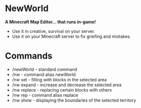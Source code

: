 # NewWorld
**A Minecraft Map Editor... that runs in-game!**

* Use it in creative, survival on your server.
* Use it on your Minecraft server to fix griefing and mistakes.

# Commands
* /newWorld - standard command
* /nw - command alias newWorld
* /nw set - filling with blocks in the selected area
* /nw expand - increase and decrease the selected area
* /nw replace - replacing certain blocks with others
* /nw rep - command alias replace
* /nw show - displaying the boundaries of the selected territory